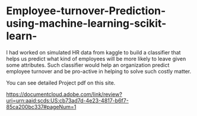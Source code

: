 # Employee-turnover-Prediction-using-machine-learning-scikit-learn-

I had worked on simulated HR data from kaggle to build a classifier that helps us predict what kind of employees will be more likely to leave given some attributes. Such classifier would help an organization predict employee turnover and be pro-active in helping to solve such costly matter. 

You can see detailed Project pdf on this site.

https://documentcloud.adobe.com/link/review?uri=urn:aaid:scds:US:cb73ad7d-4e23-4817-b6f7-85ca200bc337#pageNum=1
